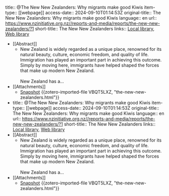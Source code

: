 title:: @The New New Zealanders: Why migrants make good Kiwis
item-type:: [[webpage]]
access-date:: 2024-09-10T01:14:53Z
original-title:: The New New Zealanders: Why migrants make good Kiwis
language:: en
url:: https://www.nzinitiative.org.nz//reports-and-media/reports/the-new-new-zealanders/?1
short-title:: The New New Zealanders
links:: [Local library](zotero://select/library/items/75RVHKJR), [Web library](https://www.zotero.org/users/14926906/items/75RVHKJR)

- [[Abstract]]
	- New Zealand is widely regarded as a unique place, renowned for its natural beauty, culture, economic freedom, and quality of life. Immigration has played an important part in achieving this outcome. Simply by moving here, immigrants have helped shaped the forces that make up modern New Zealand.<br />
	  <br />
	  New Zealand has a…
- [[Attachments]]
	- [Snapshot](https://www.nzinitiative.org.nz/reports-and-media/reports/the-new-new-zealanders/) {{zotero-imported-file VBQT5LXZ, "the-new-new-zealanders.html"}}
- title:: @The New New Zealanders: Why migrants make good Kiwis
  item-type:: [[webpage]]
  access-date:: 2024-09-10T01:14:53Z
  original-title:: The New New Zealanders: Why migrants make good Kiwis
  language:: en
  url:: https://www.nzinitiative.org.nz//reports-and-media/reports/the-new-new-zealanders/?1
  short-title:: The New New Zealanders
  links:: [Local library](zotero://select/library/items/75RVHKJR), [Web library](https://www.zotero.org/users/14926906/items/75RVHKJR)
- [[Abstract]]
	- New Zealand is widely regarded as a unique place, renowned for its natural beauty, culture, economic freedom, and quality of life. Immigration has played an important part in achieving this outcome. Simply by moving here, immigrants have helped shaped the forces that make up modern New Zealand.<br />
	  <br />
	  New Zealand has a…
- [[Attachments]]
	- [Snapshot](https://www.nzinitiative.org.nz/reports-and-media/reports/the-new-new-zealanders/) {{zotero-imported-file VBQT5LXZ, "the-new-new-zealanders.html"}}